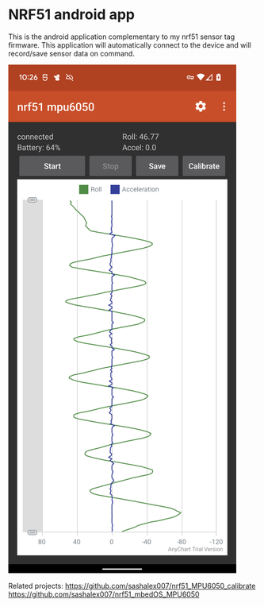 # NRF51 android app

This is the android application complementary to my nrf51 sensor tag firmware. This application will automatically connect to the device and will record/save sensor data on command.

![Screenshot](screenshot.png)

Related projects:
https://github.com/sashalex007/nrf51_MPU6050_calibrate
https://github.com/sashalex007/nrf51_mbedOS_MPU6050
